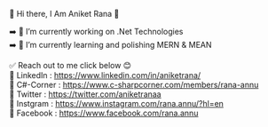 👋 Hi there, I Am Aniket Rana 👋

➡️ 🔭 I’m currently working on .Net Technologies  
➡️ 🌱 I’m currently learning and polishing MERN & MEAN


✅ Reach out to me click below 😊   
 🔵 LinkedIn : https://www.linkedin.com/in/aniketrana/  
 🔵 C#-Corner : https://www.c-sharpcorner.com/members/rana-annu  
 🔵 Twitter : https://twitter.com/aniketranaa  
 🔵 Instgram : https://www.instagram.com/rana.annu/?hl=en  
 🔵 Facebook : https://www.facebook.com/rana.annu  
 


